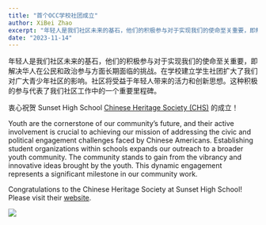 ```yaml
---
title: "首个OCC学校社团成立"
author: XiBei Zhao
excerpt: "年轻人是我们社区未来的基石，他们的积极参与对于实现我们的使命至关重要，即解决华人在公民和政治参与方面长期面临的挑战。在学校建立学生社团扩大了我们对广大青少年社区的影响。社区将受益于年轻人带来的活力和创新思想。这种积极的参与代表了我们社区工作中的一个重要里程碑。"
date: "2023-11-14"
---
```


年轻人是我们社区未来的基石，他们的积极参与对于实现我们的使命至关重要，即解决华人在公民和政治参与方面长期面临的挑战。在学校建立学生社团扩大了我们对广大青少年社区的影响。社区将受益于年轻人带来的活力和创新思想。这种积极的参与代表了我们社区工作中的一个重要里程碑。

衷心祝贺 Sunset High School [Chinese Heritage Society (CHS)](https://sites.google.com/view/sunsetchs/home) 的成立！

Youth are the cornerstone of our community’s future, and their active involvement is crucial to achieving our mission of addressing the civic and political engagement challenges faced by Chinese Americans. Establishing student organizations within schools expands our outreach to a broader youth community. The community stands to gain from the vibrancy and innovative ideas brought by the youth. This dynamic engagement represents a significant milestone in our community work.

Congratulations to the Chinese Heritage Society at Sunset High School! Please visit their [website](https://sites.google.com/view/sunsetchs/home).

![](https://res.cloudinary.com/dhngj18do/image/upload/f_auto,q_auto/v1/images/activities/sunset_chs)
